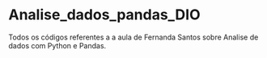 # Analise_dados_pandas_DIO
Todos os códigos referentes a a aula de Fernanda Santos sobre Analise de dados com Python e Pandas.
